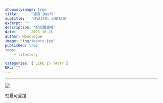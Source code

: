 ```yaml
---
showonlyimage: true
title:      "速寫 Day76"
subtitle:   '作品分享、心情點滴'
excerpt: ""
description: "好想畫畫喔"
date:       2025-10-26
author: Monologue    
image: "img/inanis.jpg"
published: true 
tags:
    - lifestory

categories: [ LIFE IS TASTY ]
URL: ""
---
```

***


  
![](/blog/sketch/d76.jpg)  

虹夏可愛捏  


<!--more-->

